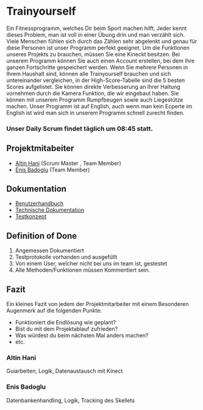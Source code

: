 # Trainyourself

Ein Fitnessprogramm, welches Dir beim Sport machen hilft. Jeder kennt dieses Problem, man ist voll in einer Übung drin und man verzählt sich. Viele Menschen fühlen sich durch das Zählen sehr abgelenkt und genau für diese Personen ist unser Programm perfekt geeignet. Um die Funktionen unseres Projekts zu brauchen, müssen Sie eine Kineckt besitzen. Bei unserem Programm können Sie auch einen Account erstellen, bei dem Ihre ganzen Fortschritte gespeichert werden. Wenn Sie mehrere Personen in Ihrem Haushalt sind, können alle Trainyourself brauchen und sich untereinander vergleichen, in der High-Score-Tabelle sind die 5 besten Scores aufgelistet. Sie können direkte Verbesserung an Ihrer Haltung vornehmen durch die Kamera Funktion, die wir eingebaut haben. Sie können mit unserem Programm Rumpfbeugen sowie auch Liegestütze machen. Unser Programm ist auf English, auch wenn man kein Ecperte im English ist wird man sich in unserem Programm schnell zurecht finden. 


### Unser Daily Scrum findet täglich um 08:45 statt.

## Projektmitabeiter

* [Altin Hani](https://github.com/xahanix) (Scrum Master , Team Member)
* [Enis Badoglu](https://github.com/badogluEnis) (Team Member)

## Dokumentation

* [Benutzerhandbuch](docs/usermanual.md)
* [Technische Dokumentation](docs/technical.md)
* [Testkonzept](docs/testing.md)

## Definition of Done

1. Angemessen Dokumentiert
2. Testprotokolle vorhanden und ausgefüllt
3. Von einem User, welcher nicht bei uns im team ist, gestestet
4. Alle Methoden/Funktionen müssen Kommentiert sein.



## Fazit

Ein kleines Fazit von jedem der Projektmitarbeiter mit einem Besonderen Augenmerk auf die folgenden Punkte:

* Funktioniert die Endlösung wie geplant?
* Bist du mit dem Projektablauf zufrieden?
* Was würdest du beim nächsten Mal anders machen?
* etc.

### Altin Hani

Guiarbeiten, Logik, Datenaustausch mit Kinect

### Enis Badoglu

Datenbankenhandling, Logik, Tracking des Skellets
